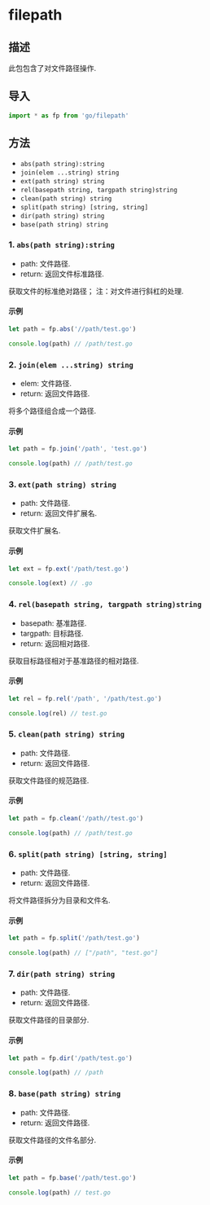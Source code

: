 # filepath

## 描述

此包包含了对文件路径操作.

## 导入

```typescript
import * as fp from 'go/filepath'
```

## 方法

- `abs(path string):string`
- `join(elem ...string) string`
- `ext(path string) string`
- `rel(basepath string, targpath string)string`
- `clean(path string) string`
- `split(path string) [string, string]`
- `dir(path string) string`
- `base(path string) string`

### 1. `abs(path string):string`

- path: 文件路径.
- return: 返回文件标准路径.

获取文件的标准绝对路径； 注：对文件进行斜杠的处理.

#### 示例
```javascript
let path = fp.abs('//path/test.go')

console.log(path) // /path/test.go
```

### 2. `join(elem ...string) string`

- elem: 文件路径.
- return: 返回文件路径.

将多个路径组合成一个路径.

#### 示例
```javascript
let path = fp.join('/path', 'test.go')

console.log(path) // /path/test.go
```

### 3. `ext(path string) string`

- path: 文件路径.
- return: 返回文件扩展名.

获取文件扩展名.

#### 示例
```javascript
let ext = fp.ext('/path/test.go')

console.log(ext) // .go
```

### 4. `rel(basepath string, targpath string)string`

- basepath: 基准路径.
- targpath: 目标路径.
- return: 返回相对路径.

获取目标路径相对于基准路径的相对路径.

#### 示例
```javascript
let rel = fp.rel('/path', '/path/test.go')

console.log(rel) // test.go
```

### 5. `clean(path string) string`

- path: 文件路径.
- return: 返回文件路径.

获取文件路径的规范路径.

#### 示例
```javascript
let path = fp.clean('/path//test.go')

console.log(path) // /path/test.go
```

### 6. `split(path string) [string, string]`

- path: 文件路径.
- return: 返回文件路径.

将文件路径拆分为目录和文件名.

#### 示例
```javascript
let path = fp.split('/path/test.go')

console.log(path) // ["/path", "test.go"]
```

### 7. `dir(path string) string`

- path: 文件路径.
- return: 返回文件路径.

获取文件路径的目录部分.

#### 示例
```javascript
let path = fp.dir('/path/test.go')

console.log(path) // /path
```

### 8. `base(path string) string`

- path: 文件路径.
- return: 返回文件路径.

获取文件路径的文件名部分.

#### 示例
```javascript
let path = fp.base('/path/test.go')

console.log(path) // test.go
```